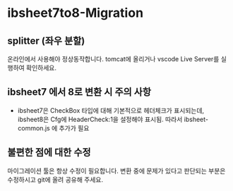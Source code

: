 # ibsheet7to8-Migration

## splitter (좌우 분할)
온라인에서 사용해야 정상동작합니다. tomcat에 올리거나 vscode Live Server를 실행하여 확인하세요.

## ibsheet7 에서 8로 변환 시 주의 사항
- ibsheet7은 CheckBox 타입에 대해 기본적으로 헤더체크가 표시되는데, ibsheet8은 Cfg에 HeaderCheck:1을 설정해야 표시됨. 따라서 ibsheet-common.js 에 추가가 필요


## 불편한 점에 대한 수정
마이그레이션 툴은 항상 수정이 필요합니다. 변환 중에 문제가 있다고 판단되는 부분은 수정하시고 git에 올려 공유해 주세요.
